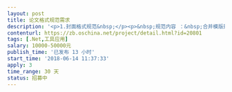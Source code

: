 ```yaml
---                
layout: post       
title: 论文格式规范需求           
description: '<p>1.封面格式规范&nbsp;</p><p>&nbsp;规范内容 ：&nbsp;合并模版封面</p><p>2.标题1，标题2，标题3格式规范</p><p>规范内容 ：字体，首行缩进，字体大小，字体颜色，字体是否加粗，行间距</p><p><span style="color: rgb(255, 0, 0);">注意：由于匹配规则问题，如果用户文档不规范，会导致一系列的问题 </span></p><p>&nbsp;3.目录规范&nbsp;</p><p>规范内容 ： 生成目录，插入位置为摘要下 对字体，首行缩进，字体大小，字体颜色，字体是否加粗，行间距</p><p>&nbsp;4.中英文摘要规范</p><p>规范内容 ：字体，首行缩进，字体大小，字体颜色，字体是否加粗，行间距</p><p>&nbsp;5.关键词标题，文字规范</p><p>规范内容 ：字体，首行缩进，字体大小，字体颜色，字体是否加粗，行间距</p><p>&nbsp;6.页眉页脚规范</p><p>&nbsp;规范内容 ：字体，字体大小，字体颜色，字体是否加粗，行间距，居中</p><p>&nbsp;7.正文规范规范</p><p>规范内容 ：字体，首行缩进，字体大小，字体颜色，字体是否加粗，行间距</p><p>&nbsp;8.页码规范</p><p>&nbsp;规范内容 ：页码按节排序 每节页码从1（或者接前一节）开始统一用阿拉伯数字&nbsp;(分节符识别及设置)</p><p>&nbsp;9.参考文献标题 文字规范</p><p>规范内容 ：字体，首行缩进，字体大小，字体颜色，字体是否加粗，行间距</p><p>&nbsp;10.按章节插入分节符&nbsp;</p><p>规范内容 ：按标题1分节</p><p>&nbsp;11.脚注尾注&nbsp;</p><p>规范内容 ：字体，首行缩进，字体大小，字体颜色，字体是否加粗，行间距</p><p>&nbsp;12 图表规范</p><p>&nbsp;规范内容 ：图片内容居中 表格内容居中，表格换页切断（注意悬浮图片）</p><p><span style="color: rgb(255, 0, 0);">&nbsp;</span>&nbsp;13 图表标题&nbsp;</p><p>&nbsp;规范内容 ：字体，首行缩进，字体大小，字体颜色，字体是否加粗，行间距</p><p>&nbsp;14. 公式规范</p><p>&nbsp;规范内容 ：字体，首行缩进，字体大小，字体颜色，字体是否加粗，行间距</p><p><span style="color: rgb(255, 0, 0);">注意：悬浮于文字问题处理&nbsp;</span></p><p>&nbsp;15.未规范成功的内容记录日志</p>'     
contenturl: https://zb.oschina.net/project/detail.html?id=20801      
tags: [.Net,工具应用]            
salary: 10000-50000元          
publish_time: '已发布 13 小时'         
start_time: '2018-06-14 11:37:33'           
apply: 3                   
time_range: 30 天              
status: 招募中                  
---                 
```

